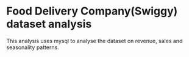# Food Delivery Company(Swiggy) dataset analysis
This analysis uses mysql to analyse the dataset on revenue, sales and seasonality patterns.
